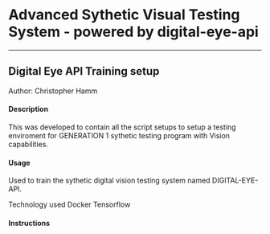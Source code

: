 # Advanced Sythetic Visual Testing System - powered by digital-eye-api
-------------------

## Digital Eye API Training setup

Author: Christopher Hamm

#### Description
  This was developed to contain all the script setups to setup a testing enviroment for GENERATION 1 sythetic testing program with Vision capabilities.

#### Usage
  Used to train the sythetic digital vision testing system named DIGITAL-EYE-API.


Technology used
Docker
Tensorflow

#### Instructions
  